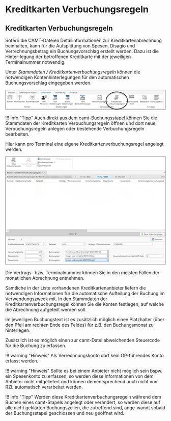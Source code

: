 # Kreditkarten Verbuchungsregeln

## Kreditkarten Verbuchungsregeln


Sofern die CAMT-Dateien Detailinformationen zur Kreditkartenabrechnung beinhalten, kann für die Aufsplittung von Spesen, Disagio und Verrechnungsbetrag ein Buchungsvorschlag erstellt werden. Dazu ist die Hinter-legung der betroffenen Kreditkarte mit der jeweiligen Terminalnummer notwendig. 

Unter *Stammdaten / Kreditkartenverbuchungsregeln* können die notwendigen Kontenhinterlegungen für den automatischen Buchungsvorschlag eingegeben werden.

![Stammdaten Kreditkartenverbuchungsregeln](img/image1.png)

!!! info "Tipp"
    Auch direkt aus dem camt-Buchungsstapel können Sie die Stammdaten der Kreditkarten Verbuchungsregeln öffnen und dort neue Verbuchungsregeln anlegen oder bestehende Verbuchungsregeln bearbeiten.

Hier kann pro Terminal eine eigene Kreditkartenverbuchungsregel angelegt werden.

![Kreditkartenverbuchungsregel anlegen](img/image2.png)

Die Vertrags- bzw. Terminalnummer können Sie in den meisten Fällen der monatlichen Abrechnung entnehmen.

Sämtliche in der Liste vorhandenen Kreditkartenanbieter liefern die notwendigen Informationen für die automatische Aufteilung der Buchung im Verwendungszweck mit.
In den Stammdaten der Kreditkartenverbuchungsregel können Sie die Konten festlegen, auf welche die Abrechnung aufgeteilt werden soll.

Im jeweiligen Buchungstext ist es zusätzlich möglich einen Platzhalter (über den Pfeil am rechten Ende des Feldes) für z.B. den Buchungsmonat zu hinterlegen.

Zusätzlich ist es möglich einen zur camt-Datei abweichenden Steuercode für die Buchung zu erfassen.

!!! warning "Hinweis"
    Als Verrechnungskonto darf kein OP-führendes Konto erfasst werden. 

!!! warning "Hinweis"
    Sollte es bei einem Anbieter nicht möglich sein bspw. ein Spesenkonto zu erfassen, so werden diese Informationen von dem Anbieter nicht mitgeliefert und können dementsprechend auch nicht von RZL automatisch verarbeitet werden. 

!!! info "Tipp"
    Werden diese Kreditkartenverbuchungsregeln während dem Buchen eines camt-Stapels angelegt oder verändert, so werden diese auf alle nicht geklärten Buchungszeilen, die zutreffend sind, ange-wandt sobald der Buchungsstapel geschlossen und neu geöffnet wird. 
